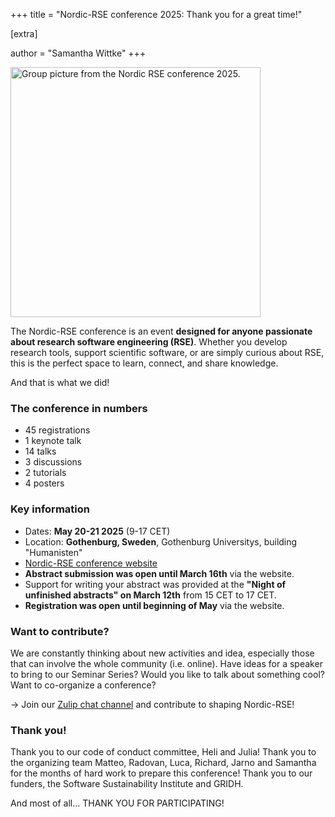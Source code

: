 +++
title = "Nordic-RSE conference 2025: Thank you for a great time!"

[extra]

author = "Samantha Wittke" 
+++

<img src="/blog/NRSE25_group.jpg" style="width: 400px;" alt="Group picture from the Nordic RSE conference 2025. "/>

The Nordic-RSE conference is an event **designed for anyone passionate about research software engineering (RSE)**. 
Whether you develop research tools, support scientific software, or are simply curious about RSE, this is the perfect space to learn, 
connect, and share knowledge. 

And that is what we did! 

### The conference in numbers

- 45 registrations
- 1 keynote talk
- 14 talks
- 3 discussions
- 2 tutorials
- 4 posters

### Key information

- Dates: **May 20-21 2025** (9-17 CET)
- Location: **Gothenburg, Sweden**, Gothenburg Universitys, building "Humanisten"
- [Nordic-RSE conference website](https://nordic-rse.org/nrse2025/)
- **Abstract submission was open until March 16th** via the website.
- Support for writing your abstract was provided at the **"Night of unfinished abstracts" on March 12th** from 15 CET to 17 CET. 
- **Registration was open until beginning of May** via the website. 

### Want to contribute?

We are constantly thinking about new activities and idea, especially those that can involve the whole community (i.e. online).
Have ideas for a speaker to bring to our Seminar Series? Would you like to talk about something cool? Want to co-organize a conference? 

-> Join our [Zulip chat channel](https://coderefinery.zulipchat.com) and contribute to shaping Nordic-RSE!

### Thank you! 

Thank you to our code of conduct committee, Heli and Julia! 
Thank you to the organizing team Matteo, Radovan, Luca, Richard, Jarno and Samantha for the months of hard work to prepare this conference!
Thank you to our funders, the Software Sustainability Institute and GRIDH.

And most of all… THANK YOU FOR PARTICIPATING!





